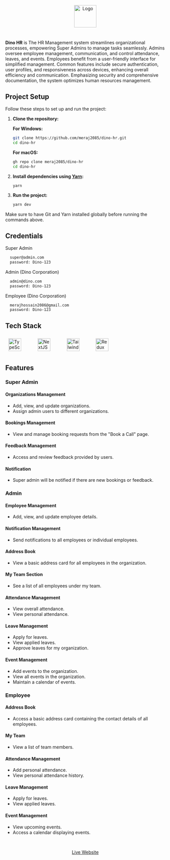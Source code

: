 <p align="center">
  <img src="https://res.cloudinary.com/df5c6zeao/image/upload/v1704388977/Dino%20HR/dono.png" alt="Logo" width="70" style="max-width: 200px;">
</p>

#

**Dino HR** is The HR Management system streamlines organizational processes, empowering Super Admins to manage tasks seamlessly. Admins oversee employee management, communication, and control attendance, leaves, and events. Employees benefit from a user-friendly interface for simplified management. Common features include secure authentication, user profiles, and responsiveness across devices, enhancing overall efficiency and communication. Emphasizing security and comprehensive documentation, the system optimizes human resources management.

## Project Setup

Follow these steps to set up and run the project:

1. **Clone the repository:**

    **For Windows:**
    ```bash
    git clone https://github.com/meraj2085/dino-hr.git
    cd dino-hr
    ```

    **For macOS:**
    ```bash
    gh repo clone meraj2085/dino-hr
    cd dino-hr
    ```

2. **Install dependencies using [Yarn](https://yarnpkg.com/):**
    ```bash
    yarn
    ```

3. **Run the project:**
    ```bash
    yarn dev
    ```

Make sure to have Git and Yarn installed globally before running the commands above.


## Credentials

Super Admin

```bash
  super@admin.com
  password: Dino-123
```

Admin (Dino Corporation)

```bash
  admin@dino.com
  password: Dino-123
```

Employee (Dino Corporation)

```bash
  merajhossain2086@gmail.com
  password: Dino-123
```


## Tech Stack

<div align="left">  
<a href="https://www.typescriptlang.org/" target="_blank"><img style="margin: 10px" src="https://profilinator.rishav.dev/skills-assets/typescript-original.svg" alt="TypeScript" height="40" /></a>  
<span style="margin: 0 10px;">&nbsp;</span>
<a href="https://nextjs.org/" target="_blank"><img style="margin: 10px" src="https://profilinator.rishav.dev/skills-assets/nextjs.png" alt="NextJS" height="40" /></a> 
<span style="margin: 0 10px;">&nbsp;</span> 
<a href="https://www.tailwindcss.com/" target="_blank"><img style="margin: 10px" src="https://profilinator.rishav.dev/skills-assets/tailwindcss.svg" alt="Tailwind CSS" height="40" /></a>  
<span style="margin: 0 10px;">&nbsp;</span>
<a href="https://redux.js.org/" target="_blank"><img style="margin: 10px" src="https://profilinator.rishav.dev/skills-assets/redux-original.svg" alt="Redux" height="40" /></a>  
</div>

## Features

### Super Admin

#### Organizations Management
- Add, view, and update organizations.
- Assign admin users to different organizations.

#### Bookings Management
- View and manage booking requests from the "Book a Call" page.

#### Feedback Management
- Access and review feedback provided by users.
  
#### Notification
- Super admin will be notified if there are new bookings or feedback.

### Admin

#### Employee Management
- Add, view, and update employee details.

#### Notification Management
- Send notifications to all employees or individual employees.

#### Address Book
- View a basic address card for all employees in the organization.

#### My Team Section
- See a list of all employees under my team.

#### Attendance Management
- View overall attendance.
- View personal attendance.

#### Leave Management
- Apply for leaves.
- View applied leaves.
- Approve leaves for my organization.

#### Event Management
- Add events to the organization.
- View all events in the organization.
- Maintain a calendar of events.

### Employee

#### Address Book
- Access a basic address card containing the contact details of all employees.

#### My Team
- View a list of team members.

#### Attendance Management
- Add personal attendance.
- View personal attendance history.

#### Leave Management
- Apply for leaves.
- View applied leaves.

#### Event Management
- View upcoming events.
- Access a calendar displaying events.

<span style="margin: 10 0;">&nbsp;</span>

<p align="center">
  <a href="https://dino-hr.vercel.app/" target="_blank">Live Website</a>
</p>
